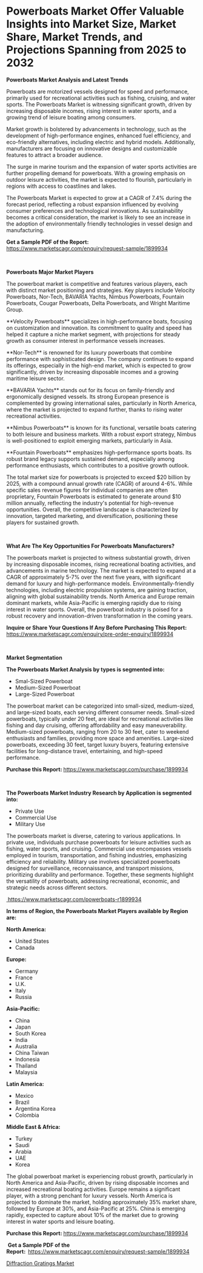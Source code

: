 <p><h1>Powerboats Market Offer Valuable Insights into Market Size, Market Share, Market Trends, and Projections Spanning from 2025 to 2032</h1></p><p><strong>Powerboats Market Analysis and Latest Trends</strong></p>
<p><p>Powerboats are motorized vessels designed for speed and performance, primarily used for recreational activities such as fishing, cruising, and water sports. The Powerboats Market is witnessing significant growth, driven by increasing disposable incomes, rising interest in water sports, and a growing trend of leisure boating among consumers. </p><p>Market growth is bolstered by advancements in technology, such as the development of high-performance engines, enhanced fuel efficiency, and eco-friendly alternatives, including electric and hybrid models. Additionally, manufacturers are focusing on innovative designs and customizable features to attract a broader audience. </p><p>The surge in marine tourism and the expansion of water sports activities are further propelling demand for powerboats. With a growing emphasis on outdoor leisure activities, the market is expected to flourish, particularly in regions with access to coastlines and lakes. </p><p>The Powerboats Market is expected to grow at a CAGR of 7.4% during the forecast period, reflecting a robust expansion influenced by evolving consumer preferences and technological innovations. As sustainability becomes a critical consideration, the market is likely to see an increase in the adoption of environmentally friendly technologies in vessel design and manufacturing.</p></p>
<p><strong>Get a Sample PDF of the Report:&nbsp;</strong> <a href="https://www.marketscagr.com/enquiry/request-sample/1899934?utm_campaign=3506&utm_medium=2&utm_source=Github&utm_content=ia&utm_term=11042025&utm_id=powerboats">https://www.marketscagr.com/enquiry/request-sample/1899934</a></p>
<p>&nbsp;</p>
<p><strong>Powerboats Major Market Players</strong></p>
<p><p>The powerboat market is competitive and features various players, each with distinct market positioning and strategies. Key players include Velocity Powerboats, Nor-Tech, BAVARIA Yachts, Nimbus Powerboats, Fountain Powerboats, Cougar Powerboats, Delta Powerboats, and Wright Maritime Group.</p><p>**Velocity Powerboats** specializes in high-performance boats, focusing on customization and innovation. Its commitment to quality and speed has helped it capture a niche market segment, with projections for steady growth as consumer interest in performance vessels increases.</p><p>**Nor-Tech** is renowned for its luxury powerboats that combine performance with sophisticated design. The company continues to expand its offerings, especially in the high-end market, which is expected to grow significantly, driven by increasing disposable incomes and a growing maritime leisure sector.</p><p>**BAVARIA Yachts** stands out for its focus on family-friendly and ergonomically designed vessels. Its strong European presence is complemented by growing international sales, particularly in North America, where the market is projected to expand further, thanks to rising water recreational activities.</p><p>**Nimbus Powerboats** is known for its functional, versatile boats catering to both leisure and business markets. With a robust export strategy, Nimbus is well-positioned to exploit emerging markets, particularly in Asia.</p><p>**Fountain Powerboats** emphasizes high-performance sports boats. Its robust brand legacy supports sustained demand, especially among performance enthusiasts, which contributes to a positive growth outlook.</p><p>The total market size for powerboats is projected to exceed $20 billion by 2025, with a compound annual growth rate (CAGR) of around 4-6%. While specific sales revenue figures for individual companies are often proprietary, Fountain Powerboats is estimated to generate around $10 million annually, reflecting the industry's potential for high-revenue opportunities. Overall, the competitive landscape is characterized by innovation, targeted marketing, and diversification, positioning these players for sustained growth.</p></p>
<p>&nbsp;</p>
<p><strong>What Are The Key Opportunities For Powerboats Manufacturers?</strong></p>
<p><p>The powerboats market is projected to witness substantial growth, driven by increasing disposable incomes, rising recreational boating activities, and advancements in marine technology. The market is expected to expand at a CAGR of approximately 5-7% over the next five years, with significant demand for luxury and high-performance models. Environmentally-friendly technologies, including electric propulsion systems, are gaining traction, aligning with global sustainability trends. North America and Europe remain dominant markets, while Asia-Pacific is emerging rapidly due to rising interest in water sports. Overall, the powerboat industry is poised for a robust recovery and innovation-driven transformation in the coming years.</p></p>
<p><strong>Inquire or Share Your Questions If Any Before Purchasing This Report:</strong> <a href="https://www.marketscagr.com/enquiry/pre-order-enquiry/1899934?utm_campaign=3506&utm_medium=2&utm_source=Github&utm_content=ia&utm_term=11042025&utm_id=powerboats">https://www.marketscagr.com/enquiry/pre-order-enquiry/1899934</a></p>
<p>&nbsp;</p>
<p><strong>Market Segmentation</strong></p>
<p><strong>The Powerboats Market Analysis by types is segmented into:</strong></p>
<p><ul><li>Smal-Sized Powerboat</li><li>Medium-Sized Powerboat</li><li>Large-Sized Powerboat</li></ul></p>
<p><p>The powerboat market can be categorized into small-sized, medium-sized, and large-sized boats, each serving different consumer needs. Small-sized powerboats, typically under 20 feet, are ideal for recreational activities like fishing and day cruising, offering affordability and easy maneuverability. Medium-sized powerboats, ranging from 20 to 30 feet, cater to weekend enthusiasts and families, providing more space and amenities. Large-sized powerboats, exceeding 30 feet, target luxury buyers, featuring extensive facilities for long-distance travel, entertaining, and high-speed performance.</p></p>
<p><strong>Purchase this Report:&nbsp;</strong><a href="https://www.marketscagr.com/purchase/1899934?utm_campaign=3506&utm_medium=2&utm_source=Github&utm_content=ia&utm_term=11042025&utm_id=powerboats">https://www.marketscagr.com/purchase/1899934</a></p>
<p>&nbsp;</p>
<p><strong>The Powerboats Market Industry Research by Application is segmented into:</strong></p>
<p><ul><li>Private Use</li><li>Commercial Use</li><li>Military Use</li></ul></p>
<p><p>The powerboats market is diverse, catering to various applications. In private use, individuals purchase powerboats for leisure activities such as fishing, water sports, and cruising. Commercial use encompasses vessels employed in tourism, transportation, and fishing industries, emphasizing efficiency and reliability. Military use involves specialized powerboats designed for surveillance, reconnaissance, and transport missions, prioritizing durability and performance. Together, these segments highlight the versatility of powerboats, addressing recreational, economic, and strategic needs across different sectors.</p></p>
<p><a href="https://www.marketscagr.com/powerboats-r1899934?utm_campaign=3506&utm_medium=2&utm_source=Github&utm_content=ia&utm_term=11042025&utm_id=powerboats">&nbsp;https://www.marketscagr.com/powerboats-r1899934</a></p>
<p><strong>In terms of Region, the Powerboats Market Players available by Region are:</strong></p>
<p>
    <p> <strong> North America: </strong>
        <ul>
            <li>United States</li>
            <li>Canada</li>
        </ul>
        </p> 
    <p> <strong> Europe: </strong>
        <ul>
            <li>Germany</li>
            <li>France</li>
            <li>U.K.</li>
            <li>Italy</li>
            <li>Russia</li>
        </ul>
        </p> 
    <p> <strong> Asia-Pacific: </strong>
        <ul>
            <li>China</li>
            <li>Japan</li>
            <li>South Korea</li>
            <li>India</li>
            <li>Australia</li>
            <li>China Taiwan</li>
            <li>Indonesia</li>
            <li>Thailand</li>
            <li>Malaysia</li>
        </ul>
        </p> 
    <p> <strong> Latin America: </strong>
        <ul>
            <li>Mexico</li>
            <li>Brazil</li>
            <li>Argentina Korea</li>
            <li>Colombia</li>
        </ul>
        </p> 
    <p> <strong> Middle East & Africa: </strong>
        <ul>
            <li>Turkey</li>
            <li>Saudi</li>
            <li>Arabia</li>
            <li>UAE</li>
            <li>Korea</li>
        </ul>
    </p>
    </p>
<p><p>The global powerboat market is experiencing robust growth, particularly in North America and Asia-Pacific, driven by rising disposable incomes and increased recreational boating activities. Europe remains a significant player, with a strong penchant for luxury vessels. North America is projected to dominate the market, holding approximately 35% market share, followed by Europe at 30%, and Asia-Pacific at 25%. China is emerging rapidly, expected to capture about 10% of the market due to growing interest in water sports and leisure boating.</p></p>
<p><strong>Purchase this Report: </strong><a href="https://www.marketscagr.com/purchase/1899934?utm_campaign=3506&utm_medium=2&utm_source=Github&utm_content=ia&utm_term=11042025&utm_id=powerboats">https://www.marketscagr.com/purchase/1899934</a></p>
<p>&nbsp;<strong>Get a Sample PDF of the Report:&nbsp;&nbsp;</strong><a href="https://www.marketscagr.com/enquiry/request-sample/1899934?utm_campaign=3506&utm_medium=2&utm_source=Github&utm_content=ia&utm_term=11042025&utm_id=powerboats">https://www.marketscagr.com/enquiry/request-sample/1899934</a></p>
<p><strong></strong></p>
<p><p><a href="https://github.com/latilsmickl8/Market-Research-Report-List-1/blob/main/diffraction-gratings-market.md?utm_campaign=3506&utm_medium=2&utm_source=Github&utm_content=ia&utm_term=11042025&utm_id=powerboats">Diffraction Gratings Market</a></p></p>